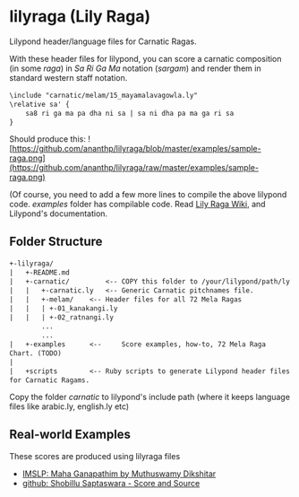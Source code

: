 lilyraga (Lily Raga)
====================
Lilypond header/language files for Carnatic Ragas.

With these header files for lilypond, you can score a carnatic composition (in some _raga_) in _Sa Ri Ga Ma_ notation (_sargam_) and render them in standard western staff notation.
	
	\include "carnatic/melam/15_mayamalavagowla.ly"
	\relative sa' {
		sa8 ri ga ma pa dha ni sa | sa ni dha pa ma ga ri sa
	}
	

Should produce this: ![https://github.com/ananthp/lilyraga/blob/master/examples/sample-raga.png](https://github.com/ananthp/lilyraga/raw/master/examples/sample-raga.png)

(Of course, you need to add a few more lines to compile the above lilypond code. _examples_ folder has compilable code. Read [Lily Raga Wiki](https://github.com/ananthp/lilyraga/wiki), and Lilypond's documentation.

	
## Folder Structure

	+-lilyraga/
	|	+-README.md
	|	+-carnatic/			<-- COPY this folder to /your/lilypond/path/ly
	|	|	+-carnatic.ly	<--	Generic Carnatic pitchnames file. 
	|	|	+-melam/	<--	Header files for all 72 Mela Ragas
	|	|	| +-01_kanakangi.ly
	|	|	| +-02_ratnangi.ly
			...
			... 
	|	+-examples		<-- 	Score examples, how-to, 72 Mela Raga Chart. (TODO)
	|
	|	+scripts		<--	Ruby scripts to generate Lilypond header files for Carnatic Ragams.



Copy the folder _carnatic_ to lilypond's include path (where it keeps language files like arabic.ly, english.ly etc)

## Real-world Examples

These scores are produced using lilyraga files

* [IMSLP: Maha Ganapathim by Muthuswamy Dikshitar](http://imslp.org/wiki/Maha_Ganapathim_%28Muttusv%C4%81mi_D%C4%ABk%E1%B9%A3ita%29#Scores)
* [github: Shobillu Saptaswara - Score and Source](https://github.com/ananthp/carnatic_scores/tree/master/shobillu-jaganmohini/source)


